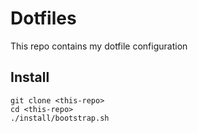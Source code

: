 # Dotfiles

This repo contains my dotfile configuration

## Install

```
git clone <this-repo>
cd <this-repo>
./install/bootstrap.sh
```
